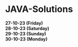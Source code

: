 # JAVA-Solutions

<b> 27-10-23 (Friday)
<br> 28-10-23 (Saturday)
<br> 29-10-23 (Sunday)
<br> 30-10-23 (Monday)

